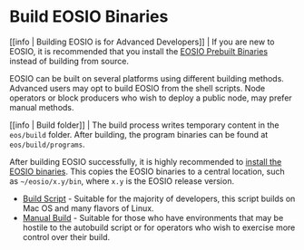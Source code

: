 # Build EOSIO Binaries

[[info | Building EOSIO is for Advanced Developers]]
| If you are new to EOSIO, it is recommended that you install the [EOSIO Prebuilt Binaries](../../00_install-prebuilt-binaries.md) instead of building from source.

EOSIO can be built on several platforms using different building methods. Advanced users may opt to build EOSIO from the shell scripts. Node operators or block producers who wish to deploy a public node, may prefer manual methods.

[[info | Build folder]]
| The build process writes temporary content in the `eos/build` folder. After building, the program binaries can be found at `eos/build/programs`.

After building EOSIO successfully, it is highly recommended to [install the EOSIO binaries](../03_install-eosio-binaries.md). This copies the EOSIO binaries to a central location, such as `~/eosio/x.y/bin`, where `x.y` is the EOSIO release version.

* [Build Script](00_shell-scripts.md#eosio-build.sh) - Suitable for the majority of developers, this script builds on Mac OS and many flavors of Linux.
* [Manual Build](02_manual-build.md) - Suitable for those who have environments that may be hostile to the autobuild script or for operators who wish to exercise more control over their build.
